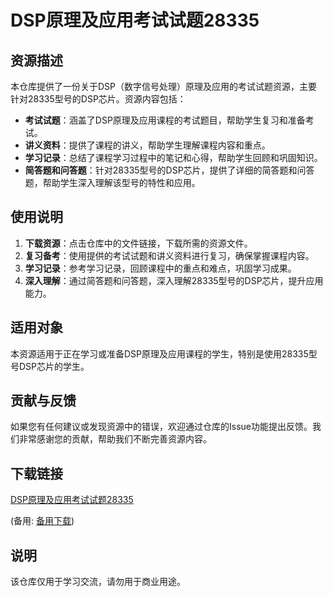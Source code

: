 # DSP原理及应用考试试题28335

## 资源描述

本仓库提供了一份关于DSP（数字信号处理）原理及应用的考试试题资源，主要针对28335型号的DSP芯片。资源内容包括：

- **考试试题**：涵盖了DSP原理及应用课程的考试题目，帮助学生复习和准备考试。
- **讲义资料**：提供了课程的讲义，帮助学生理解课程内容和重点。
- **学习记录**：总结了课程学习过程中的笔记和心得，帮助学生回顾和巩固知识。
- **简答题和问答题**：针对28335型号的DSP芯片，提供了详细的简答题和问答题，帮助学生深入理解该型号的特性和应用。

## 使用说明

1. **下载资源**：点击仓库中的文件链接，下载所需的资源文件。
2. **复习备考**：使用提供的考试试题和讲义资料进行复习，确保掌握课程内容。
3. **学习记录**：参考学习记录，回顾课程中的重点和难点，巩固学习成果。
4. **深入理解**：通过简答题和问答题，深入理解28335型号的DSP芯片，提升应用能力。

## 适用对象

本资源适用于正在学习或准备DSP原理及应用课程的学生，特别是使用28335型号DSP芯片的学生。

## 贡献与反馈

如果您有任何建议或发现资源中的错误，欢迎通过仓库的Issue功能提出反馈。我们非常感谢您的贡献，帮助我们不断完善资源内容。

## 下载链接
[DSP原理及应用考试试题28335](https://pan.quark.cn/s/d5eae1627fb9) 

(备用: [备用下载](https://pan.baidu.com/s/1ZBiQv5ONbiUWnaC6KE8Ceg?pwd=1234))

## 说明

该仓库仅用于学习交流，请勿用于商业用途。
